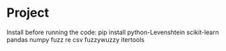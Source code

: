 # Project

Install before running the code: pip install python-Levenshtein scikit-learn pandas numpy fuzz re csv fuzzywuzzy itertools
